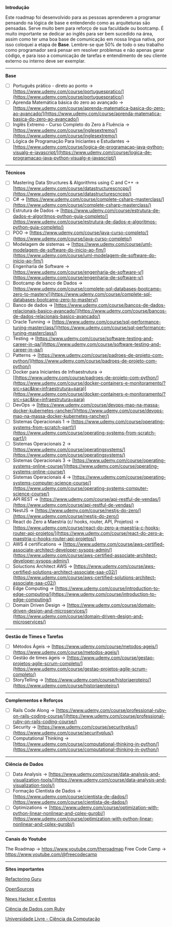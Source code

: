 **Introdução**

Este roadmap foi desenvolvido para as pessoas aprenderem a programar pensando na lógica de base e entendendo como as arquiteturas são pensadas. Serve muito bem para reforço de sua faculdade ou bootcamp. É muito importante se dedicar ao inglês para ser bem sucedido na área, assim como ter uma boa base de comunicação em nossa lingua nativa, por isso coloquei a etapa de **Base**. Lembre-se que 50% de todo o seu trabalho como programador será pensar em resolver problemas e não apenas gerar código, e para isso a comunicação de tarefas e entendimento de seu cliente externo ou interno deve ser exemplar.

---

**Base**

- [ ] Português prático - direto ao ponto → [https://www.udemy.com/course/portuguespratico/](https://www.udemy.com/course/portuguespratico/)
- [ ] Aprenda Matemática básica do zero ao avançado → [https://www.udemy.com/course/aprenda-matematica-basica-do-zero-ao-avancado/](https://www.udemy.com/course/aprenda-matematica-basica-do-zero-ao-avancado/)
- [ ] Inglês Extremo - Curso Completo do Zero à Fluência → [https://www.udemy.com/course/inglesextremo/](https://www.udemy.com/course/inglesextremo/)
- [ ] Lógica de Programação Para Iniciantes e Estudantes → [https://www.udemy.com/course/logica-de-programacao-java-python-visualg-e-javascript/](https://www.udemy.com/course/logica-de-programacao-java-python-visualg-e-javascript/)

---

**Técnicos**

- [ ] Mastering Data Structures & Algorithms using C and C++ → [https://www.udemy.com/course/datastructurescncpp/](https://www.udemy.com/course/datastructurescncpp/)
- [ ] C# → [https://www.udemy.com/course/complete-csharp-masterclass/](https://www.udemy.com/course/complete-csharp-masterclass/)
- [ ] Estrutura de Dados → [https://www.udemy.com/course/estrutura-de-dados-e-algoritmos-python-guia-completo/](https://www.udemy.com/course/estrutura-de-dados-e-algoritmos-python-guia-completo/)
- [ ] POO → [https://www.udemy.com/course/java-curso-completo/](https://www.udemy.com/course/java-curso-completo/)
- [ ] Modelagem de sistemas → [https://www.udemy.com/course/uml-modelagem-de-software-do-inicio-ao-fim/](https://www.udemy.com/course/uml-modelagem-de-software-do-inicio-ao-fim/)
- [ ] Engenharia de Software → [https://www.udemy.com/course/engenharia-de-software-v/](https://www.udemy.com/course/engenharia-de-software-v/)
- [ ] Bootcamp de banco de Dados → [https://www.udemy.com/course/complete-sql-databases-bootcamp-zero-to-mastery/](https://www.udemy.com/course/complete-sql-databases-bootcamp-zero-to-mastery/)
- [ ] Banco de dados → [https://www.udemy.com/course/bancos-de-dados-relacionais-basico-avancado/](https://www.udemy.com/course/bancos-de-dados-relacionais-basico-avancado/)
- [ ] Oracle Tunning → [https://www.udemy.com/course/sql-performance-tuning-masterclass/](https://www.udemy.com/course/sql-performance-tuning-masterclass/)
- [ ] Testing → [https://www.udemy.com/course/software-testing-and-career-in-qa/](https://www.udemy.com/course/software-testing-and-career-in-qa/)
- [ ] Patterns → [https://www.udemy.com/course/padroes-de-projeto-com-python/](https://www.udemy.com/course/padroes-de-projeto-com-python/)
- [ ] Docker para Iniciantes de Infraestrutura → [[https://www.udemy.com/course/padroes-de-projeto-com-python/](https://www.udemy.com/course/docker-containers-e-monitoramento/?src=sac&kw=infraestrutura+para)](https://www.udemy.com/course/docker-containers-e-monitoramento/?src=sac&kw=infraestrutura+para)
- [ ] DevOps → [https://www.udemy.com/course/devops-mao-na-massa-docker-kubernetes-rancher/](https://www.udemy.com/course/devops-mao-na-massa-docker-kubernetes-rancher/)
- [ ] Sistemas Operacionais 1 → [https://www.udemy.com/course/operating-systems-from-scratch-part1/](https://www.udemy.com/course/operating-systems-from-scratch-part1/)
- [ ] Sistemas Operacionais 2 → [https://www.udemy.com/course/operatingsystems/](https://www.udemy.com/course/operatingsystems/)
- [ ] Sistemas Operacionais 3 → [https://www.udemy.com/course/operating-systems-online-course/](https://www.udemy.com/course/operating-systems-online-course/)
- [ ] Sistemas Operacionais 4 → [https://www.udemy.com/course/operating-systems-computer-science-course/](https://www.udemy.com/course/operating-systems-computer-science-course/)
- [ ] API REST → [https://www.udemy.com/course/api-restful-de-vendas/](https://www.udemy.com/course/api-restful-de-vendas/)
- [ ] NestJS → [https://www.udemy.com/course/nestjs-do-zero/](https://www.udemy.com/course/nestjs-do-zero/)
- [ ] React do Zero a Maestria (c/ hooks, router, API, Projetos) → [https://www.udemy.com/course/react-do-zero-a-maestria-c-hooks-router-api-projetos/](https://www.udemy.com/course/react-do-zero-a-maestria-c-hooks-router-api-projetos/)
- [ ] AWS 4 certifications → [https://www.udemy.com/course/aws-certified-associate-architect-developer-sysops-admin/](https://www.udemy.com/course/aws-certified-associate-architect-developer-sysops-admin/)
- [ ] Soluctions Architect AWS → [https://www.udemy.com/course/aws-certified-solutions-architect-associate-saa-c02/](https://www.udemy.com/course/aws-certified-solutions-architect-associate-saa-c02/)
- [ ] Edge Computing → [https://www.udemy.com/course/introduction-to-edge-computing/](https://www.udemy.com/course/introduction-to-edge-computing/)
- [ ] Domain Driven Design → [https://www.udemy.com/course/domain-driven-design-and-microservices/](https://www.udemy.com/course/domain-driven-design-and-microservices/)

---

**Gestão de Times e Tarefas**

- [ ] Métodos Ágeis → [https://www.udemy.com/course/metodos-ageis/](https://www.udemy.com/course/metodos-ageis/)
- [ ] Gestão de times ágeis → [https://www.udemy.com/course/gestao-projetos-agile-scrum-completo/](https://www.udemy.com/course/gestao-projetos-agile-scrum-completo/) 
- [ ] StoryTelling → [https://www.udemy.com/course/historiaeroteiro/](https://www.udemy.com/course/historiaeroteiro/)

---

**Complementos e Reforços**

- [ ] Rails Code Along → [https://www.udemy.com/course/professional-ruby-on-rails-coding-course/](https://www.udemy.com/course/professional-ruby-on-rails-coding-course/)
- [ ] Security → [https://www.udemy.com/course/securityplus/](https://www.udemy.com/course/securityplus/)
- [ ] Computational Thinking → [https://www.udemy.com/course/computational-thinking-in-python/](https://www.udemy.com/course/computational-thinking-in-python/)

---

**Ciência de Dados**

- [ ] Data Analysis → [https://www.udemy.com/course/data-analysis-and-visualization-tools/](https://www.udemy.com/course/data-analysis-and-visualization-tools/)
- [ ] Formação CIentista de Dados → [https://www.udemy.com/course/cientista-de-dados/](https://www.udemy.com/course/cientista-de-dados/)
- [ ] Optimizations → [https://www.udemy.com/course/optimization-with-python-linear-nonlinear-and-cplex-gurobi/](https://www.udemy.com/course/optimization-with-python-linear-nonlinear-and-cplex-gurobi/)

---

**Canais do Youtube**

The Roadmap → https://www.youtube.com/theroadmap
Free Code Camp → https://www.youtube.com/@freecodecamp

---

**Sites importantes**

[Refactoring Guru](https://refactoring.guru/pt-br)

[OpenSources](https://github.com/sindresorhus/awesome)

[News Hacker e Eventos](https://wagnerfusca.github.io/eventos/)

[Ciência de Dados com Ruby](https://github.com/arbox/data-science-with-ruby)

[Universidade Livre - Ciência da Computação](https://github.com/Universidade-Livre/ciencia-da-computacao)

